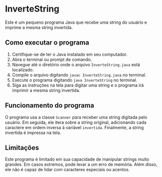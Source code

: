 # InverteString

Este é um pequeno programa Java que recebe uma string do usuário e imprime a mesma string invertida.

## Como executar o programa

1. Certifique-se de ter o Java instalado em seu computador.
2. Abra o terminal ou prompt de comando.
3. Navegue até o diretório onde o arquivo `InverteString.java` está localizado.
4. Compile o arquivo digitando `javac InverteString.java` no terminal.
5. Execute o programa digitando `java InverteString` no terminal.
6. Siga as instruções na tela para digitar uma string e o programa irá imprimir a mesma string invertida.

## Funcionamento do programa

O programa usa a classe `Scanner` para receber uma string digitada pelo usuário. Em seguida, ele itera sobre a string original, adicionando cada caractere em ordem inversa à variável `invertida`. Finalmente, a string invertida é impressa na tela.

## Limitações

Este programa é limitado em sua capacidade de manipular strings muito grandes. Em casos extremos, pode levar a um erro de memória. Além disso, ele não é capaz de lidar com caracteres especiais ou acentos.
